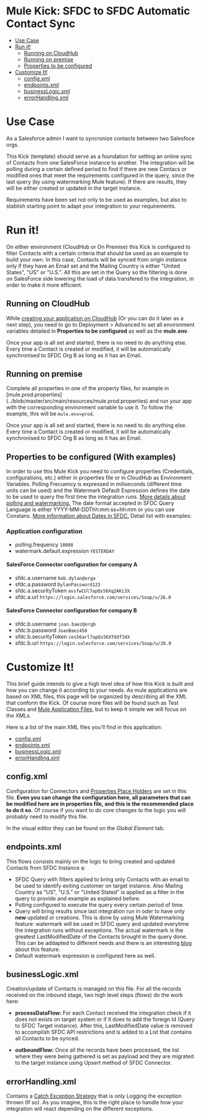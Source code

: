 # Mule Kick: SFDC to SFDC Automatic Contact Sync

+ [Use Case](#usecase)
+ [Run it!](#runit)
    * [Running on CloudHub](#runoncloudhub)
    * [Running on premise](#runonopremise)
    * [Properties to be configured](#propertiestobeconfigured)
+ [Customize It!](#customizeit)
    * [config.xml](#configxml)
    * [endpoints.xml](#endpointsxml)
    * [businessLogic.xml](#businesslogicxml)
    * [errorHandling.xml](#errorhandlingxml)


# Use Case <a name="usecase"/>
As a Salesforce admin I want to syncronize contacts between two Salesfoce orgs.

This Kick (template) should serve as a foundation for setting an online sync of Contacts from one SalesForce instance to another. The integration will be polling during a certain defined period to find if there are new Contacs or modified ones that meet the requirements configured in the query, since the last query (by using watermarking Mule feature). If there are results, they will be either created or updated in the target instance. 

Requirements have been set not only to be used as examples, but also to stablish starting point to adapt your integration to your requirements.

# Run it!

On either environment (CloudHub or On Premise) this Kick is configured to filter Contacts with a certain criteria that should be used as an example to build your own. 
In this case, Contacts will be synced from origin instance only if they have an Email set and the Mailing Country is either "United States", "US" or "U.S.". All this are set in the Query so the filtering is done on SalesForce side lowering the load of data transfered to the integration, in order to make it more efficient.



## Running on CloudHub <a name="runoncloudhub"/>

While [creating your application on CloudHub](http://www.mulesoft.org/documentation/display/current/Hello+World+on+CloudHub) (Or you can do it later as a next step), you need to go to Deployment > Advanced to set all environment variables detailed in **Properties to be configured** as well as the **mule.env**. 

Once your app is all set and started, there is no need to do anything else. Every time a Contact is created or modified, it will be automatically synchronised to SFDC Org B as long as it has an Email.


## Running on premise <a name="runonopremise"/>
Complete all properties in one of the property files, for example in [mule.prod.properties] (../blob/master/src/main/resources/mule.prod.properties) and run your app with the corresponding environment variable to use it. To follow the example, this will be `mule.env=prod`.

Once your app is all set and started, there is no need to do anything else. Every time a Contact is created or modified, it will be automatically synchronised to SFDC Org B as long as it has an Email.


## Properties to be configured (With examples) <a name="propertiestobeconfigured"/>

In order to use this Mule Kick you need to configure properties (Credentials, configurations, etc.) either in properties file or in CloudHub as Environment Variables. 
Polling Frecuency is expressed in miliseconds (different time units can be used) and the Watermark Default Expression defines the date to be used to query the first time the integration runs. [More details about polling and watermarking.](http://www.mulesoft.org/documentation/display/current/Poll+Reference)
The date format accepted in SFDC Query Language is either YYYY-MM-DDThh:mm:ss+hh:mm or you can use Constans. [More information about Dates in SFDC.](http://www.salesforce.com/us/developer/docs/officetoolkit/Content/sforce_api_calls_soql_select_dateformats.htm)
Detail list with examples:

### Application configuration
+ polling.frequency `10000`  
+ watermark.default.expression `YESTERDAY`

#### SalesForce Connector configuration for company A
+ sfdc.a.username `bob.dylan@orga`
+ sfdc.a.password `DylanPassword123`
+ sfdc.a.securityToken `avsfwCUl7apQs56Xq2AKi3X`
+ sfdc.a.url `https://login.salesforce.com/services/Soap/u/26.0`

#### SalesForce Connector configuration for company B
+ sfdc.b.username `joan.baez@orgb`
+ sfdc.b.password `JoanBaez456`
+ sfdc.b.securityToken `ces56arl7apQs56XTddf34X`
+ sfdc.b.url `https://login.salesforce.com/services/Soap/u/26.0`



# Customize It!<a name="customizeit"/>

This brief guide intends to give a high level idea of how this Kick is built and how you can change it according to your needs.
As mule applications are based on XML files, this page will be organized by describing all the XML that conform the Kick.
Of course more files will be found such as Test Classes and [Mule Application Files](http://www.mulesoft.org/documentation/display/current/Application+Format), but to keep it simple we will focus on the XMLs.

Here is a list of the main XML files you'll find in this application:

* [config.xml](#configxml)
* [endpoints.xml](#endpointsxml)
* [businessLogic.xml](#businesslogicxml)
* [errorHandling.xml](#errorhandlingxml)


## config.xml<a name="configxml"/>
Configuration for Connectors and [Properties Place Holders](http://www.mulesoft.org/documentation/display/current/Configuring+Properties) are set in this file. **Even you can change the configuration here, all parameters that can be modified here are in properties file, and this is the recommended place to do it so.** Of course if you want to do core changes to the logic you will probably need to modify this file.

In the visual editor they can be found on the *Global Element* tab.

## endpoints.xml<a name="endpointsxml"/>
This flows consists mainly on the logic to bring created and updated Contacts from SFDC Instance a:
+ SFDC Query with filters applied to bring only Contacts with an email to be used to identify exiting customer on target instance. Also Mailing Country as "US", "U.S." or "United Stated" is applied as a filter in the query to provide and example as explained before.
+ Polling configured to execute the query every certain period of time.
+ Query will bring results since last integration run in oder to have only **new** updated or creations. This is done by using Mule Watermarking feature: watermark will be used in SFDC query and updated everytime the integration runs without exceptions. The actual watermark is the greatest LastModifiedDate of the Contacts brought in the query done. This can be addapted to different needs and there is an interesting [blog](http://blogs.mulesoft.org/data-synchronizing-made-easy-with-mule-watermarks/) about this feature.
+ Default watermark expression is configured here as well.

## businessLogic.xml<a name="businesslogicxml"/>
Creation/update of Contacts is managed on this file. For all the records received on the inbound stage, two high level steps (flows) do the work here:

+ **processDataFlow:** For each Contact received the integration check if it does not exists on target system or if it does to add the foreign Id (Query to SFDC Target instance). After this, LastModifiedDate value is removed to accomplish SFDC API restrictions and is added to a List that contains all Contacts to be synced.

+ **outboundFlow:** Once all the records have been processed, the list where they were being gathered is set as payload and they are migrated to the target instance using Upsert method of SFDC Connector.


## errorHandling.xml<a name="errorhandlingxml"/>
Contains a [Catch Exception Strategy](http://www.mulesoft.org/documentation/display/current/Catch+Exception+Strategy) that is only Logging the exception thrown (If so). As you imagine, this is the right place to handle how your integration will react depending on the different exceptions. 